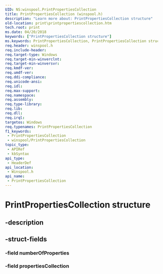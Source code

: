 ```yaml
---
UID: NS:winspool.PrintPropertiesCollection
title: PrintPropertiesCollection (winspool.h)
description: "Learn more about: PrintPropertiesCollection structure"
old-location: print\printpropertiescollection.htm
tech.root: print
ms.date: 04/20/2018
keywords: ["PrintPropertiesCollection structure"]
ms.keywords: PrintPropertiesCollection, PrintPropertiesCollection structure [Print Devices], print.printpropertiescollection, winspool/PrintPropertiesCollection
req.header: winspool.h
req.include-header: 
req.target-type: Windows
req.target-min-winverclnt: 
req.target-min-winversvr: 
req.kmdf-ver: 
req.umdf-ver: 
req.ddi-compliance: 
req.unicode-ansi: 
req.idl: 
req.max-support: 
req.namespace: 
req.assembly: 
req.type-library: 
req.lib: 
req.dll: 
req.irql: 
targetos: Windows
req.typenames: PrintPropertiesCollection
f1_keywords:
 - PrintPropertiesCollection
 - winspool/PrintPropertiesCollection
topic_type:
 - APIRef
 - kbSyntax
api_type:
 - HeaderDef
api_location:
 - Winspool.h
api_name:
 - PrintPropertiesCollection
---
```


# PrintPropertiesCollection structure


## -description

## -struct-fields

### -field numberOfProperties

### -field propertiesCollection


